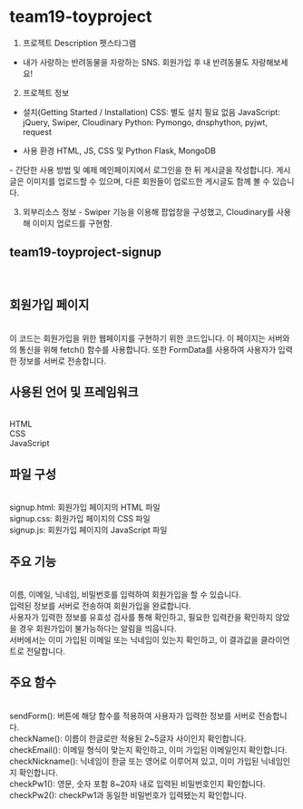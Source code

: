 # team19-toyproject

1. 프로젝트 Description
펫스타그램
- 내가 사랑하는 반려동물을 자랑하는 SNS. 회원가입 후 내 반려동물도 자랑해보세요!


2. 프로젝트 정보
- 설치(Getting Started / Installation)
	CSS: 별도 설치 필요 없음
	JavaScript: jQuery, Swiper, Cloudinary
	Python: Pymongo, dnsphython, pyjwt, request
	
- 사용 환경
	HTML, JS, CSS 및 Python Flask, MongoDB
	
- 간단한 사용 방법 및 예제
	메인페이지에서 로그인을 한 뒤 게시글을 작성합니다. 게시글은 이미지를 업로드할 수 있으며, 다른 회원들이 업로드한 게시글도 함께 볼 수 있습니다.


3. 외부리소스 정보
- Swiper 기능을 이용해 팝업창을 구성했고,  Cloudinary를 사용해 이미지 업로드를 구현함.


<h2>team19-toyproject-signup</h2><br/> 
<h2>회원가입 페이지</h2><br/> 
이 코드는 회원가입을 위한 웹페이지를 구현하기 위한 코드입니다. 이 페이지는 서버와의 통신을 위해 fetch() 함수를 사용합니다. 또한 FormData를 사용하여 사용자가 입력한 정보를 서버로 전송합니다.<br/> 

<h2>사용된 언어 및 프레임워크</h2><br/> 
HTML<br/> 
CSS<br/> 
JavaScript<br/> 

<h2>파일 구성</h2><br/> 
signup.html: 회원가입 페이지의 HTML 파일<br/>
signup.css: 회원가입 페이지의 CSS 파일<br/> 
signup.js: 회원가입 페이지의 JavaScript 파일<br/> 

<h2>주요 기능</h2><br/> 
이름, 이메일, 닉네임, 비밀번호를 입력하여 회원가입을 할 수 있습니다.<br/> 
입력된 정보를 서버로 전송하여 회원가입을 완료합니다.<br/> 
사용자가 입력한 정보를 유효성 검사를 통해 확인하고, 필요한 입력칸을 확인하지 않았을 경우 회원가입이 불가능하다는 알림을 띄웁니다.<br/> 
서버에서는 이미 가입된 이메일 또는 닉네임이 있는지 확인하고, 이 결과값을 클라이언트로 전달합니다.<br/> 

<h2>주요 함수</h2><br/> 
sendForm(): 버튼에 해당 함수를 적용하여 사용자가 입력한 정보를 서버로 전송합니다.<br/> 
checkName(): 이름이 한글로만 적용된 2~5글자 사이인지 확인합니다.<br/> 
checkEmail(): 이메일 형식이 맞는지 확인하고, 이미 가입된 이메일인지 확인합니다.<br/> 
checkNickname(): 닉네임이 한글 또는 영어로 이루어져 있고, 이미 가입된 닉네임인지 확인합니다.<br/> 
checkPw1(): 영문, 숫자 포함 8~20자 내로 입력된 비밀번호인지 확인합니다.<br/> 
checkPw2(): checkPw1과 동일한 비밀번호가 입력됐는지 확인합니다.<br/> 

